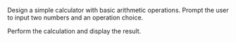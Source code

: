 Design a simple calculator with basic arithmetic operations.
Prompt the user to input two numbers and an operation choice.

Perform the calculation and display the result. 
